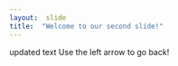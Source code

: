 ```yaml
---
layout:  slide
title:  "Welcome to our second slide!"
---
```

updated text
Use the left arrow to go back!
